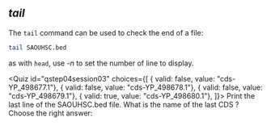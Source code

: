 <script>
import Quiz from "$components/Quiz.svelte"; 
import Execute from "$components/Execute.svelte";
</script>

## *tail*

The `tail` command can be used to check the end of a file:

```bash
tail SAOUHSC.bed
```

as with `head`, use _-n_ to set the number of line to display. 

<Quiz id="qstep04session03" choices={[
	{ valid: false, value: "cds-YP_498677.1"},
	{ valid: false, value: "cds-YP_498678.1"},
	{ valid: false, value: "cds-YP_498679.1"},
	{ valid: true, value: "cds-YP_498680.1"},
]}>
	<span slot="prompt">
		Print the last line of the SAOUHSC.bed file. What is the name of the last CDS ? Choose the right answer:
	</span>
</Quiz>
